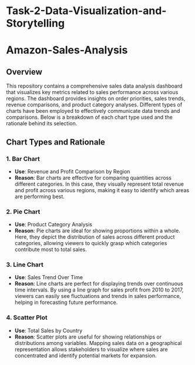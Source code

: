 # Task-2-Data-Visualization-and-Storytelling
# Amazon-Sales-Analysis
## Overview  
This repository contains a comprehensive sales data analysis dashboard that visualizes key metrics related to sales performance across various regions. The dashboard provides insights on order priorities, sales trends, revenue comparisons, and product category analyses.   Different types of charts have been employed to effectively communicate data trends and comparisons. Below is a breakdown of each chart type used and the rationale behind its selection.  

## Chart Types and Rationale  

### 1. Bar Chart  
- **Use**: Revenue and Profit Comparison by Region  
- **Reason**: Bar charts are effective for comparing quantities across different categories. In this case, they visually represent total revenue and profit across various regions, making it easy to identify which areas are performing best.  

### 2. Pie Chart  
- **Use**: Product Category Analysis  
- **Reason**: Pie charts are ideal for showing proportions within a whole. Here, they depict the distribution of sales across different product categories, allowing viewers to quickly grasp which categories contribute most to total sales.  

### 3. Line Chart  
- **Use**: Sales Trend Over Time  
- **Reason**: Line charts are perfect for displaying trends over continuous time intervals. By using a line graph for sales profit from 2010 to 2017, viewers can easily see fluctuations and trends in sales performance, helping in forecasting future performance.  

### 4. Scatter Plot  
- **Use**: Total Sales by Country  
- **Reason**: Scatter plots are useful for showing relationships or distributions among variables. Mapping sales data on a geographical representation allows stakeholders to visualize where sales are concentrated and identify potential markets for expansion.  
